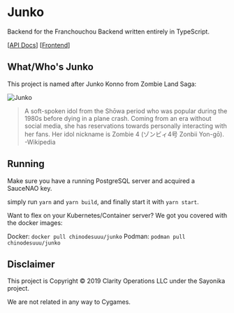 # Junko

Backend for the Franchouchou Backend written entirely in TypeScript.

[[API Docs](#)] [[Frontend](#)]

## What/Who's Junko

This project is named after Junko Konno from Zombie Land Saga:

![Junko](https://cdn.awwni.me/15jar.png)

>A soft-spoken idol from the Shōwa period who was popular during the 1980s before dying in a plane crash. Coming from an era without social media, she has reservations towards personally interacting with her fans. Her idol nickname is Zombie 4 (ゾンビィ4号 Zonbii Yon-gō). -Wikipedia


## Running

Make sure you have a running PostgreSQL server and acquired a SauceNAO key.

simply run `yarn` and `yarn build`, and finally start it with `yarn start`.

Want to flex on your Kubernetes/Container server? We got you covered with the docker images:

Docker: `docker pull chinodesuuu/junko`
Podman: `podman pull chinodesuuu/junko`

## Disclaimer

This project is Copyright &copy; 2019 Clarity Operations LLC under the Sayonika project.

We are not related in any way to Cygames.